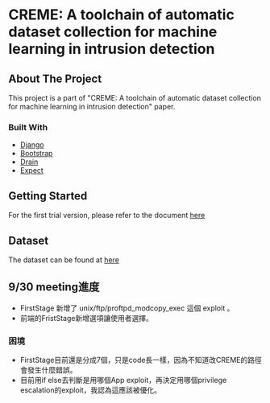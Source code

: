 # CREME: A toolchain of automatic dataset collection for machine learning in intrusion detection

<!-- ABOUT THE PROJECT -->
## About The Project

This project is a part of "CREME: A toolchain of automatic dataset collection for machine learning in intrusion detection" paper.

### Built With

* [Django](https://www.djangoproject.com/)
* [Bootstrap](https://getbootstrap.com)
* [Drain](https://github.com/logpai/logparser/tree/master/logparser/Drain)
* [Expect](https://linux.die.net/man/1/expect)

<!-- GETTING STARTED -->
## Getting Started

For the first trial version, please refer to the document [here](https://drive.google.com/drive/folders/1YgQs4MJjuBBz8sdJkAw_0OIyy3_d5gsL?usp=sharing)


<!-- Dataset -->
## Dataset

The dataset can be found at [here](https://drive.google.com/drive/folders/1bEsx64H2vogJKgI_OTVQ8n71VahtLxz5?usp=sharing)

## 9/30 meeting進度
- FirstStage 新增了 unix/ftp/proftpd_modcopy_exec 這個 exploit 。
- 前端的FristStage新增選項讓使用者選擇。

### 困境
- FirstStage目前還是分成7個，只是code長一樣，因為不知道改CREME的路徑會發生什麼錯誤。
- 目前用if else去判斷是用哪個App exploit，再決定用哪個privilege escalation的exploit，我認為這應該被優化。

